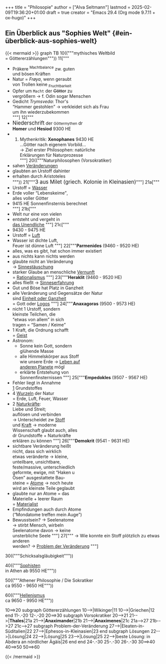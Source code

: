 +++
title = "Philosopie"
author = ["Alva Seltmann"]
lastmod = 2025-02-09T19:36:20+01:00
draft = true
creator = "Emacs 29.4 (Org mode 9.7.11 + ox-hugo)"
+++

## Ein Überblick aus "Sophies Welt" {#ein-überblick-aus-sophies-welt}

{{< mermaid >}}
graph TB
10(("""mythisches Weltbild<br>
   = Göttererzählungen"""))
11["""
- Präkere <sup>Machtbalance</sup> zw. guten<br>
  und bösen Kräften<br>
- Natur = <i>Frøya</i>, wenn geraubt<br>
  von Trollen keine <sub>Fruchtbarkeit</sub><br>
- Opfer um <code>Macht</code> der <del>Götter</del> zu<br>
  vergrößern → f. Odin sogar Menschen<br>
- Gedicht <i>Trymsveda</i>: Thor's<br>
  <q>Hammer gestohlen</q> → verkleidet sich als Frau<br>
  um ihn wiederzubekommen<br>
"""]
12["""
- <big>Niederschrift</big> der <small>Göttermythen</small> dr<br>
  <b>Homer</b> und <b>Hesiod</b> 9300 HE<br>
- 1. Mythenkritik: <strong>Xenophanes</strong> 9430 HE<br>
  ...Götter nach eigenem Vorbild...<br>
  → Ziel erster Philosophen: natürliche<br>
  Erklärungen für Naturprozesse<br>
"""]
20(("""Naturphilosophen (Vorsokratiker)<br>
- sahen <u>Veränderungen</u><br>
- glaubten an Urstoff dahinter<br>
- erhalten durch Aristoteles<br>
"""))
21["""<big>3 aus Milet (griech. Kolonie in Kleinasien)</big>"""]
21a["""
- Urstoff = <u>Wasser</u><br>
- Erde voller <q>Lebenskeime</q>,<br>
  alles voller Götter<br>
- 9415 HE Sonnenfinsternis berechnet<br>
"""]
21b["""
- Welt nur eine von vielen<br>
- entsteht und vergeht in<br>
  <u>das Unendliche</u>
"""]
21c["""
- 9430 - 9475 HE<br>
- Urstoff = <u>Luft</u><br>
- Wasser ist dichte Luft,<br>
  Feuer ist dünne Luft
"""]
22["""<strong>Parmenides</strong> (9460 - 9520 HE)<br>
- alles, was es gibt, hat schon immer existiert<br>
- aus nichts kann nichts werden <br>
- glaubte nicht an Veränderung<br>
  → <u>Sinnestäuschung</u><br>
- starker Glaube an menschliche <u>Vernunft</u><br>
  = <u>Rationalismus</u>
"""]
23["""<strong>Heraklit</strong> (9460 - 9520 HE)<br>
- alles fließt → <u>Sinneserfahrung</u><br>
- Gut und Böse hat Platz in Ganzheit<br>
- alle Veränderung und Gegensätze der Natur<br>
  sind <u>Einheit oder Ganzheit</u><br>
  = Gott oder <u>Logos</u>
"""]
24["""<strong>Anaxagoras</strong> (9500 - 9573 HE)<br>
- nicht 1 Urstoff, sondern<br>
  kleinste Teilchen, die<br>
  <q>etwas von allem</q> in sich<br>
  tragen = <q>Samen / Keime</q><br>
- 1 Kraft, die Ordnung schafft<br>
  = <u>Geist</u><br>
- Astronom:<br>
  - Sonne kein Gott, sondern<br>
    glühende Masse<br>
  - alle Himmelskörper aus Stoff<br>
    wie unsere Erde → <u>Leben auf</u><br>
    <u> anderen Planete</u> mögl<br>
  - erklärte Entstehung von<br>
    Sonnenfinsternissen
"""]
25["""<strong>Empedokles</strong> (9507 - 9567 HE)<br>
- Fehler liegt in Annahme<br>
  <u>1</u> Grundstoffes<br>
- 4 <u>Wurzeln</u> der Natur<br>
  = Erde, Luft, Feuer, Wasser<br>
- 2 <u>Naturkräfte</u>:<br>
  Liebe und Streit;<br>
  auflösen und verbinden<br>
→ Unterscheidet zw <u>Stoff</u><br>
  und <u>Kraft</u> → moderne<br>
  Wissenschaft glaubt auch, alles<br>
  dr Grundstoffe + Naturkräfte<br>
  erklären zu können
"""]
26["""<strong>Demokrit</strong> (9541 - 9631 HE)<br>
- sichtbare Veränderung heißt<br>
  nicht, dass sich wirklich<br>
  etwas veränderte → kleine,<br>
  unteilbare, unsichtbare,<br>
  feste/massive, unterschiedlich<br>
  geformte, ewige, mit <q>Haken u<br>
  Ösen</q> ausgestattete Bau-<br>
  steine = <u>Atome</u> → noch heute<br>
  wird an kleinste Teile geglaubt<br>
- glaubte nur an Atome = das<br>
  Materielle + leerer Raum<br>
  = <u>Materialist</u><br>
- Empfindungen auch durch Atome<br>
  (<q>Mondatome treffen mein Auge</q>)<br>
- Bewusstsein? → Seelenatome<br>
  → stirbt Mensch, wirbeln<br>
  Seelenatome davon → keine<br>
  unsterbliche Seele
"""]
27["""
→ Wie konnte ein Stoff plötzlich zu etwas anderen<br>
  werden? → <u>Problem der Veränderung</u>
"""]

30(("""Schicksalsgläubigkeit"""))

40(("""<u>Sophisten</u><br>
in Athen ab 9550 HE"""))

50(("""Athener Philosophie / Die Sokratiker<br>
ca 9550 - 9650 HE"""))

60(("""<u>Hellenismus</u><br>
ca 9650 - 9950 HE"""))

10==>20
subgraph Göttererzählungen
10-->|Wikinger|11
10-->|Griechen|12
end
11-.-20
12-.-20
20==>30
subgraph Vorsokratiker
20-->21
21-->|<strong>Thales</strong>|21a
21-->|<strong>Anaximander</strong>|21b
21-->|<strong>Anaximenes</strong>|21c
21a-->27
21b-->27
21c-->27
subgraph Problem-der-Veränderung
27-->|Eleaten-in-Süditalien|22
27-->|Ephesos-in-Kleinasien|23
end
subgraph Lösungen
22-->|Lösung|24
22-->|Lösung|25
23-->|Lösung|25
22-->|beste Lösung: in Abdera an nördlicher Ägäis|26
end
end
24-.-30
25-.-30
26-.-30
30==>40
40==>50
50==>60

{{< /mermaid >}}
